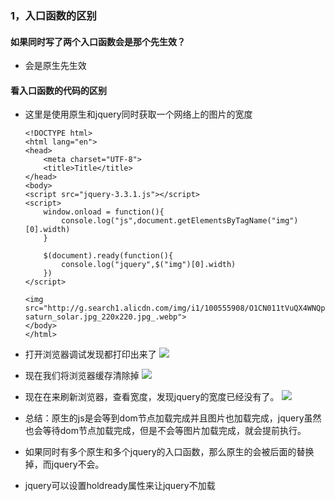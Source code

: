 ### 1，入口函数的区别
#### 如果同时写了两个入口函数会是那个先生效？
- 会是原生先生效
#### 看入口函数的代码的区别 
- 这里是使用原生和jquery同时获取一个网络上的图片的宽度
    ```
    <!DOCTYPE html>
    <html lang="en">
    <head>
        <meta charset="UTF-8">
        <title>Title</title>
    </head>
    <body>
    <script src="jquery-3.3.1.js"></script>
    <script>
        window.onload = function(){
            console.log("js",document.getElementsByTagName("img")[0].width)
        }
        
        $(document).ready(function(){
            console.log("jquery",$("img")[0].width)
        })
    </script>
    
    <img src="http://g.search1.alicdn.com/img/i1/100555908/O1CN011tVuQX4WNQpiT3b_!!0-saturn_solar.jpg_220x220.jpg_.webp">
    </body>
    </html>
    ```
- 打开浏览器调试发现都打印出来了
 ![](http://uninote.com.cn/docs/1079089832/__pic/OUAUrPTx.png)
- 现在我们将浏览器缓存清除掉
![](http://uninote.com.cn/docs/1079089832/__pic/rHoe31IH.png)
- 现在在来刷新浏览器，查看宽度，发现jquery的宽度已经没有了。
![](http://uninote.com.cn/docs/1079089832/__pic/VSR5JBAG.png)
- 总结：原生的js是会等到dom节点加载完成并且图片也加载完成，jquery虽然也会等待dom节点加载完成，但是不会等图片加载完成，就会提前执行。

- 如果同时有多个原生和多个jquery的入口函数，那么原生的会被后面的替换掉，而jquery不会。
- jquery可以设置holdready属性来让jquery不加载